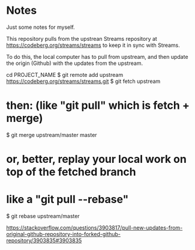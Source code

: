 # Notes

Just some notes for myself.

This repository pulls from the upstrean Streams repository at https://codeberg.org/streams/streams to keep it in sync with Streams.

To do this, the local computer has to pull from upstream, and then update the origin (Github) with the updates from the upstream.

cd PROJECT_NAME
$ git remote add upstream https://codeberg.org/streams/streams.git
$ git fetch upstream

# then: (like "git pull" which is fetch + merge)
$ git merge upstream/master master

# or, better, replay your local work on top of the fetched branch
# like a "git pull --rebase"
$ git rebase upstream/master

https://stackoverflow.com/questions/3903817/pull-new-updates-from-original-github-repository-into-forked-github-repository/3903835#3903835

